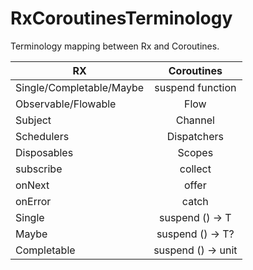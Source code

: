 # RxCoroutinesTerminology
Terminology mapping between Rx and Coroutines.

| RX                         | Coroutines         |
| -------------------------- |:------------------:|
| Single/Completable/Maybe   | suspend function   |
| Observable/Flowable        | Flow               |
| Subject                    | Channel            |
| Schedulers                 | Dispatchers        |
| Disposables                | Scopes             |
| subscribe                  | collect            |
| onNext                     | offer              |
| onError                    | catch              |
| Single<T>                  | suspend () -> T    |
| Maybe<T>                   | suspend () -> T?   |
| Completable                | suspend () -> unit |
